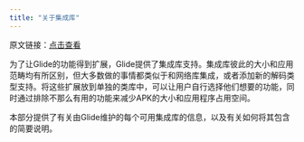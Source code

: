 ```yaml
---
title: "关于集成库"
---
```


原文链接：[点击查看](http://bumptech.github.io/glide/int/about.html)

为了让Glide的功能得到扩展，Glide提供了集成库支持。集成库彼此的大小和应用范畴均有所区别，但大多数做的事情都类似于和网络库集成，或者添加新的解码类型支持。将这些扩展放到单独的类库中，可以让用户自行选择他们想要的功能，同时通过排除不那么有用的功能来减少APK的大小和应用程序占用空间。

本部分提供了有关由Glide维护的每个可用集成库的信息，以及有关如何将其包含的简要说明。